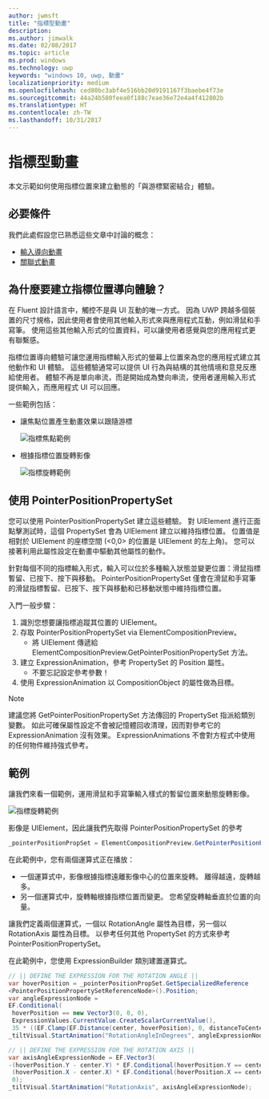 ```yaml
---
author: jwmsft
title: "指標型動畫"
description: 
ms.author: jimwalk
ms.date: 02/08/2017
ms.topic: article
ms.prod: windows
ms.technology: uwp
keywords: "windows 10, uwp, 動畫"
localizationpriority: medium
ms.openlocfilehash: ced80bc3abf4e516bb20d9191167f3baebe4f73e
ms.sourcegitcommit: 44a24b580feea0f188c7eae36e72e4a4f412802b
ms.translationtype: HT
ms.contentlocale: zh-TW
ms.lasthandoff: 10/31/2017
---
```

# <a name="pointer-based-animations"></a>指標型動畫

本文示範如何使用指標位置來建立動態的「與游標緊密結合」體驗。

## <a name="prerequisites"></a>必要條件

我們此處假設您已熟悉這些文章中討論的概念：

- [輸入導向動畫](input-driven-animations.md)
- [關聯式動畫](relation-animations.md)

## <a name="why-create-pointer-position-driven-experiences"></a>為什麼要建立指標位置導向體驗？

在 Fluent 設計語言中，觸控不是與 UI 互動的唯一方式。 因為 UWP 跨越多個裝置的尺寸規格，因此使用者會使用其他輸入形式來與應用程式互動，例如滑鼠和手寫筆。 使用這些其他輸入形式的位置資料，可以讓使用者感覺與您的應用程式更有聯繫感。

指標位置導向體驗可讓您運用指標輸入形式的螢幕上位置來為您的應用程式建立其他動作和 UI 體驗。 這些體驗通常可以提供 UI 行為與結構的其他情境和意見反應給使用者。 體驗不再是單向串流，而是開始成為雙向串流，使用者運用輸入形式提供輸入，而應用程式 UI 可以回應。

一些範例包括：

- 讓焦點位置產生動畫效果以跟隨游標

    ![指標焦點範例](images/animation/spotlight-reveal.gif)

- 根據指標位置旋轉影像

    ![指標旋轉範例](images/animation/pointer-rotate.gif)

## <a name="using-pointerpositionpropertyset"></a>使用 PointerPositionPropertySet

您可以使用 PointerPositionPropertySet 建立這些體驗。 對 UIElement 進行正面點擊測試時，這個 PropertySet 會為 UIElement 建立以維持指標位置。 位置值是相對於 UIElement 的座標空間 (<0,0> 的位置是 UIElement 的左上角)。 您可以接著利用此屬性設定在動畫中驅動其他屬性的動作。

針對每個不同的指標輸入形式，輸入可以位於多種輸入狀態並變更位置：滑鼠指標暫留、已按下、按下與移動。 PointerPositionPropertySet 僅會在滑鼠和手寫筆的滑鼠指標暫留、已按下、按下與移動和已移動狀態中維持指標位置。

入門一般步驟：

1. 識別您想要讓指標追蹤其位置的 UIElement。
1. 存取 PointerPositionPropertySet via ElementCompositionPreview。
    - 將 UIElement 傳遞給 ElementCompositionPreview.GetPointerPositionPropertySet 方法。
1. 建立 ExpressionAnimation，參考 PropertySet 的 Position 屬性。
    - 不要忘記設定參考參數！
1. 使用 ExpressionAnimation 以 CompositionObject 的屬性做為目標。

> [!NOTE]
> 建議您將 GetPointerPositionPropertySet 方法傳回的 PropertySet 指派給類別變數。 如此可確保屬性設定不會被記憶體回收清理，因而對參考它的 ExpressionAnimation 沒有效果。 ExpressionAnimations 不會對方程式中使用的任何物件維持強式參考。

## <a name="example"></a>範例

讓我們來看一個範例，運用滑鼠和手寫筆輸入樣式的暫留位置來動態旋轉影像。

![指標旋轉範例](images/animation/pointer-rotate.gif)

影像是 UIElement，因此讓我們先取得 PointerPositionPropertySet 的參考

```csharp
_pointerPositionPropSet = ElementCompositionPreview.GetPointerPositionPropertySet(UIElement element);
```

在此範例中，您有兩個運算式正在播放：

- 一個運算式中，影像根據指標遠離影像中心的位置來旋轉。 離得越遠，旋轉越多。
- 另一個運算式中，旋轉軸根據指標位置而變更。 您希望旋轉軸垂直於位置的向量。

讓我們定義兩個運算式，一個以 RotationAngle 屬性為目標，另一個以 RotationAxis 屬性為目標。 以參考任何其他 PropertySet 的方式來參考 PointerPositionPropertySet。

在此範例中，您使用 ExpressionBuilder 類別建置運算式。

```csharp
// || DEFINE THE EXPRESSION FOR THE ROTATION ANGLE ||
var hoverPosition = _pointerPositionPropSet.GetSpecializedReference
<PointerPositionPropertySetReferenceNode>().Position;
var angleExpressionNode =
EF.Conditional(
 hoverPosition == new Vector3(0, 0, 0),
 ExpressionValues.CurrentValue.CreateScalarCurrentValue(),
 35 * ((EF.Clamp(EF.Distance(center, hoverPosition), 0, distanceToCenter) % distanceToCenter) / distanceToCenter));
_tiltVisual.StartAnimation("RotationAngleInDegrees", angleExpressionNode);

// || DEFINE THE EXPRESSION FOR THE ROTATION AXIS ||
var axisAngleExpressionNode = EF.Vector3(
-(hoverPosition.Y - center.Y) * EF.Conditional(hoverPosition.Y == center.Y, 0, 1),
 (hoverPosition.X - center.X) * EF.Conditional(hoverPosition.X == center.X, 0, 1),
 0);
_tiltVisual.StartAnimation("RotationAxis", axisAngleExpressionNode);
```